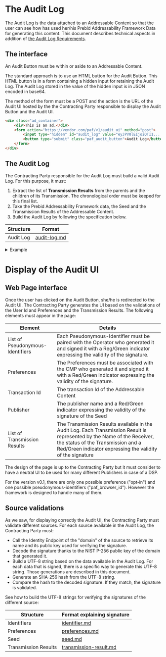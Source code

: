 # The Audit Log

The Audit Log is the data attached to an Addressable Content so that the user
can see how has used her/his Prebid Addressability Framework Data for generating this content. This
document describes technical aspects in addition of 
[the Audit Log Requirements](audit-log-requirements.md).

## The interface

An Audit Button must be within or aside to an Addressable Content.

The standard approach is to use an HTML button for the Audit Button. This HTML
button is in a form containing a hidden input for retaining the Audit Log.
The Audit Log stored in the value of the hidden input is in JSON encoded in
base64.

The method of the form must be a POST and the action is the URL of the Audit UI
hosted by the the Contracting Party responsible to display the Audit Button and
the Audit UI.

```html
<div class="ad_container">
    <div>This is an ad.</div>
    <form action="https://vendor.com/paf/v1/audit_ui" method="post"> 
        <input type="hidden" id="audit_log" value="eyJPV0lEIjoiQTI1....C8iLC" />
        <button type="submit" class="paf_audit_button">Audit Log</button>
    </form>
</div>
```

## The Audit Log

The Contracting Party responsible for the Audit Log must build a valid Audit Log. 
For this purpose, it must:

1. Extract the list of **Transmission Results** from the parents and the children of its Transmission. The chronological order must be keeped for this final list.
1. Take the Prebid Addressability Framework data, the Seed and the Transmission Results 
of the Addressable Content.
1. Build the Audit Log by following the specification below.

| Structure  | Format |
|------------|--------|
| Audit Log  | [audit-log.md](./model/audit-log.md)  |


<details>
<summary>Example</summary>

<!--partial-begin { "files": [ "audit-log.json" ], "block": "json" } -->
<!-- ⚠️ GENERATED CONTENT - DO NOT MODIFY DIRECTLY ⚠️ -->
```json
{
    "data": {
        "identifiers": [
            {
                "version": "0.1",
                "type": "paf_browser_id",
                "value": "7435313e-caee-4889-8ad7-0acd0114ae3c",
                "source": {
                    "domain": "operator0.com",
                    "timestamp": 1639589531,
                    "signature": "3045022100aabf3ca5e4609990a1ff077c50aa52e3343005ead0d6f2ba1c05f71afe34b2f2022045fb8a98b154f8bcd66eb5774499d5fcb20e18274d67f14a43d5b45ec301d470"
                }
            }
        ],
        "preferences": {
            "version": "0.1",
            "data": { 
                "use_browsing_for_personalization": true 
            },
            "source": {
                "domain": "cmp1.com",
                "timestamp": 1639589531,
                "signature": "304502203be66cc4bfa525f20005bc0b921f756f6a1d016c49641bdf0133413fe2ee1e15022100d2a37aabdb3c58ca84dfbaccf59496087deb976e9b8aa18bc93c48f59853b587"
            }
        }
    },
    "seed": {
        "version": "0.1",
        "transaction_ids": [
            "4640dc9f-385f-4e02-a0e5-abbf241af94d",
            "7d71a23a-fafa-449a-8b85-63a634780107" 
        ],
        "publisher": "publisher.com",
        "source": {
          "domain": "ad-server.com",
          "timestamp": 1639589531,
          "signature": "3044022005aa77b713ef8fdac9d3031e450cfd9d66f22adb0636903c6eaa02f7b30a20780220331c7b3fed84c2a962d8ec6ca0f19795a79b799a99fd8f9589286049bd66a0da"
        }
    },
    "transaction_id": "4640dc9f-385f-4e02-a0e5-abbf241af94d",
    "transmissions": [
        {
            "version": "0.1",
            "receiver": "ssp2.com",
            "contents": [],
            "status": "success",
            "details": "",
            "source": {
                "domain": "ssp2.com",
                "timestamp": 1639589531,
                "signature": "d01c6e83f14b4f057c2a2a86d320e2454fc0c60df4645518d993b5f40019d24c"
            }
        },
        {
            "version": "0.1",
            "contents": [
                {
                    "transaction_id": "f55a401d-e8bb-4de1-a3d2-fa95619393e8",
                    "content_id": "90141190-26fe-497c-acee-4d2b649c2112"
                },
                {
                    "transaction_id": "e538ff77-4746-4eb9-96c1-bda714dfb80a",
                    "content_id": "b3e79370-ecb8-468b-8afa-d227890ddca5"
                }
            ],
            "receiver": "dsp1.com",
            "status": "success",
            "details": "",
            "source": {
                "domain": "dsp1.com",
                "timestamp": 1639589531,
                "signature": "d01c6e83f14b4f057c2a2a86d320e2454fc0c60df4645518d993b5f40019d24c"
            }
        },
        {
            "version": "0.1",
            "contents": [
                {
                    "transaction_id": "f55a401d-e8bb-4de1-a3d2-fa95619393e8",
                    "content_id": "b4a330e0-e41e-4c47-a1a7-00cdc5f627ed"
                }
            ],
            "receiver": "dsp1-partner.com",
            "status": "success",
            "details": "",
            "source": {
                "domain": "dsp1-partner.com",
                "timestamp": 1639589531,
                "signature": "d01c6e83f14b4f057c2a2a86d320e2454fc0c60df4645518d993b5f40019d24c"
            }
        }        
    ]
}
```
<!--partial-end-->
</details>

# Display of the Audit UI

## Web Page interface

Once the user has clicked on the Audit Button, she/he is redirected to the
Audit UI. The Contracting Party generates the UI based on the validations
of the User Id and Preferences and the Transmission Results.
The following elements must appear in the page:

| Element                          | Details                                   |
|----------------------------------|-------------------------------------------|
| List of Pseudonymous-Identifiers | Each Pseudonymous-Identifier must be paired with the Operator who generated it and signed it with a Reg/Green indicator expressing the validity of the signature.                                                |
| Preferences          | The Preferences must be associated with the CMP who generated it and signed it with a Red/Green indicator expressing the validity of the signature.                                                             |
| Transaction Id                   | The transaction Id of the Addressable Content|
| Publisher                        | The publisher name and a Red/Green indicator expressing the validity of the signature of the Seed |
| List of Transmission Results     | The Transmission Results available in the Audit Log. Each Transmission Result is represented by the Name of the Receiver, the status of the Transmission and a Red/Green indicator expressing the validity of the signature |

The design of the page is up to the Contracting Party but it must consider 
to have a neutral UI to be used for many different Publishers in case of a DSP.

For the version v0.1, there are only one possible preference
("opt-in") and one possible pseudonymous-identifiers ("paf_browser_id").
However the framework is designed to handle many of them. 

## Source validations

As we saw, for displaying correctly the Audit UI, the Contracting Party must 
validate different sources. For each source available in the 
Audit Log, the Contracting Party must:

* Call the Identity Endpoint of the "domain" of the source to retrieve its name
  and its public key used for verifying the signature.
* Decode the signature thanks to the NIST P-256 public key of the domain that
  generated it.
* Build a UTF-8 string based on the data available in the Audit Log. For each
  data that is signed, there is a specific way to generate this UTF-8 string.
  Those generations are described in this document.
* Generate an SHA-256 hash from the UTF-8 string.
* Compare the hash to the decoded signature. If they match, the signature is
  validated.

See how to build the UTF-8 strings for verifying the signatures of the different source:

| Structure  | Format explaining signature |
|------------|-----------------------------|
| Identifiers | [identifier.md](./model/identifier.md)  |
| Preferences | [preferences.md](./model/preferences.md)  |
| Seed | [seed.md](./model/seed.md)  |
| Transmission Results | [transmission-result.md](./model/transmission-result.md)  |

